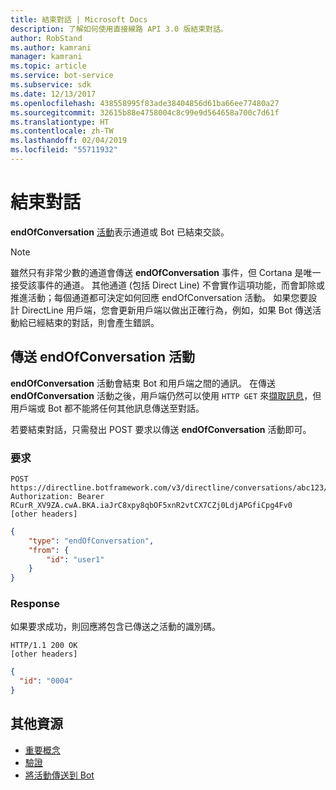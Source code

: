 ```yaml
---
title: 結束對話 | Microsoft Docs
description: 了解如何使用直接線路 API 3.0 版結束對話。
author: RobStand
ms.author: kamrani
manager: kamrani
ms.topic: article
ms.service: bot-service
ms.subservice: sdk
ms.date: 12/13/2017
ms.openlocfilehash: 438558995f83ade38404856d61ba66ee77480a27
ms.sourcegitcommit: 32615b88e4758004c8c99e9d564658a700c7d61f
ms.translationtype: HT
ms.contentlocale: zh-TW
ms.lasthandoff: 02/04/2019
ms.locfileid: "55711932"
---
```

# <a name="end-a-conversation"></a>結束對話

**endOfConversation** [活動](bot-framework-rest-connector-activities.md)表示通道或 Bot 已結束交談。 

> [!NOTE] 
> 雖然只有非常少數的通道會傳送 **endOfConversation** 事件，但 Cortana 是唯一接受該事件的通道。 其他通道 (包括 Direct Line) 不會實作這項功能，而會卸除或推進活動；每個通道都可決定如何回應 endOfConversation 活動。 如果您要設計 DirectLine 用戶端，您會更新用戶端以做出正確行為，例如，如果 Bot 傳送活動給已經結束的對話，則會產生錯誤。

## <a name="send-an-endofconversation-activity"></a>傳送 endOfConversation 活動

**endOfConversation** 活動會結束 Bot 和用戶端之間的通訊。 在傳送 **endOfConversation** 活動之後，用戶端仍然可以使用 `HTTP GET` 來[擷取訊息](bot-framework-rest-direct-line-3-0-receive-activities.md#http-get)，但用戶端或 Bot 都不能將任何其他訊息傳送至對話。 

若要結束對話，只需發出 POST 要求以傳送 **endOfConversation** 活動即可。

### <a name="request"></a>要求

```http
POST https://directline.botframework.com/v3/directline/conversations/abc123/activities
Authorization: Bearer RCurR_XV9ZA.cwA.BKA.iaJrC8xpy8qbOF5xnR2vtCX7CZj0LdjAPGfiCpg4Fv0
[other headers]
```

```json
{
    "type": "endOfConversation",
    "from": {
        "id": "user1"
    }
}
```

### <a name="response"></a>Response

如果要求成功，則回應將包含已傳送之活動的識別碼。

```http
HTTP/1.1 200 OK
[other headers]
```

```json
{
  "id": "0004"
}
```

## <a name="additional-resources"></a>其他資源

- [重要概念](bot-framework-rest-direct-line-3-0-concepts.md)
- [驗證](bot-framework-rest-direct-line-3-0-authentication.md)
- [將活動傳送到 Bot](bot-framework-rest-direct-line-3-0-send-activity.md)

